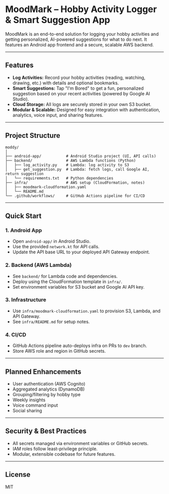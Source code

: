 # MoodMark – Hobby Activity Logger & Smart Suggestion App

MoodMark is an end-to-end solution for logging your hobby activities and getting personalized, AI-powered suggestions for what to do next. It features an Android app frontend and a secure, scalable AWS backend.

---

## Features
- **Log Activities:** Record your hobby activities (reading, watching, drawing, etc.) with details and optional bookmarks.
- **Smart Suggestions:** Tap "I'm Bored" to get a fun, personalized suggestion based on your recent activities (powered by Google AI Studio).
- **Cloud Storage:** All logs are securely stored in your own S3 bucket.
- **Modular & Scalable:** Designed for easy integration with authentication, analytics, voice input, and sharing features.

---

## Project Structure

```
moddy/
│
├── android-app/           # Android Studio project (UI, API calls)
├── backend/               # AWS Lambda functions (Python)
│   ├── log_activity.py    # Lambda: log activity to S3
│   ├── get_suggestion.py  # Lambda: fetch logs, call Google AI, return suggestion
│   └── requirements.txt   # Python dependencies
├── infra/                 # AWS setup (CloudFormation, notes)
│   ├── moodmark-cloudformation.yaml
│   └── README.md
└── .github/workflows/     # GitHub Actions pipeline for CI/CD
```

---

## Quick Start

### 1. Android App
- Open `android-app/` in Android Studio.
- Use the provided `network.kt` for API calls.
- Update the API base URL to your deployed API Gateway endpoint.

### 2. Backend (AWS Lambda)
- See `backend/` for Lambda code and dependencies.
- Deploy using the CloudFormation template in `infra/`.
- Set environment variables for S3 bucket and Google AI API key.

### 3. Infrastructure
- Use `infra/moodmark-cloudformation.yaml` to provision S3, Lambda, and API Gateway.
- See `infra/README.md` for setup notes.

### 4. CI/CD
- GitHub Actions pipeline auto-deploys infra on PRs to `dev` branch.
- Store AWS role and region in GitHub secrets.

---

## Planned Enhancements
- User authentication (AWS Cognito)
- Aggregated analytics (DynamoDB)
- Grouping/filtering by hobby type
- Weekly insights
- Voice command input
- Social sharing

---

## Security & Best Practices
- All secrets managed via environment variables or GitHub secrets.
- IAM roles follow least-privilege principle.
- Modular, extensible codebase for future features.

---

## License
MIT